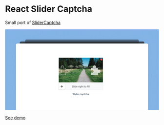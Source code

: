 # React Slider Captcha

Small port of [SliderCaptcha](https://github.com/ArgoZhang/SliderCaptcha)

![demo](./demo.png)

[See demo](https://ahmadrosid.github.io/react-slider-captcha/)
